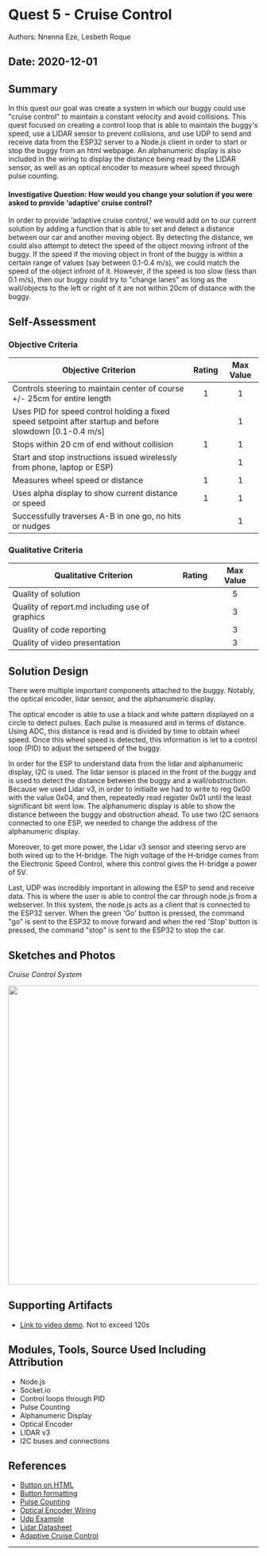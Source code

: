 # Quest 5 - Cruise Control
Authors: Nnenna Eze, Lesbeth Roque

Date: 2020-12-01
-----

## Summary
In this quest our goal was create a system in which our buggy could use "cruise control" to maintain a constant velocity and avoid collisions. This quest focused on creating a control loop that is able to maintain the buggy's speed, use a LIDAR sensor to prevent collisions, and use UDP to send and receive data from the ESP32 server to a Node.js client in order to start or stop the buggy from an html webpage. An alphanumeric display is also included in the wiring to display the distance being read by the LIDAR sensor, as well as an optical encoder to measure wheel speed through pulse counting. 

#### Investigative Question: How would you change your solution if you were asked to provide ‘adaptive’ cruise control?
In order to provide 'adaptive cruise control,' we would add on to our current solution by adding a function that is able to set and detect a distance between our car and another moving object. By detecting the distance, we could also attempt to detect the speed of the object moving infront of the buggy. If the speed if the moving object in front of the buggy is within a certain range of values (say between 0.1-0.4 m/s), we could match the speed of the object infront of it. However, if the speed is too slow (less than 0.1 m/s), then our buggy could try to "change lanes" as long as the wall/objects to the left or right of it are not within 20cm of distance with the buggy.

## Self-Assessment

### Objective Criteria

| Objective Criterion | Rating | Max Value  | 
|---------------------------------------------|:-----------:|:---------:|
| Controls steering to maintain center of course +/- 25cm for entire length | 1 |  1     | 
| Uses PID for speed control holding a fixed speed setpoint after startup and before slowdown [0.1-0.4 m/s] |  |  1     | 
| Stops within 20 cm of end without collision | 1  |  1     | 
| Start and stop instructions issued wirelessly from phone, laptop or ESP) |  |  1     | 
| Measures wheel speed or distance | 1 |  1     | 
| Uses alpha display to show current distance or speed | 1 |  1     | 
| Successfully traverses A-B in one go, no hits or nudges |  |  1     | 


### Qualitative Criteria

| Qualitative Criterion | Rating | Max Value  | 
|---------------------------------------------|:-----------:|:---------:|
| Quality of solution |  |  5     | 
| Quality of report.md including use of graphics |  |  3     | 
| Quality of code reporting |  |  3     | 
| Quality of video presentation |  |  3     | 


## Solution Design
There were multiple important components attached to the buggy. Notably, the optical encoder, lidar sensor, and the alphanumeric display. 

The optical encoder is able to use a black and white pattern displayed on a circle to detect pulses. Each pulse is measured and in terms of distance. Using ADC, this distance is read and is divided by time to obtain wheel speed. Once this wheel speed is detected, this information is let to a control loop (PID) to adjust the setspeed of the buggy.

In order for the ESP to understand data from the lidar and alphanumeric display, I2C is used. The lidar sensor is placed in the front of the buggy and is used to detect the distance between the buggy and a wall/obstruction. Because we used Lidar v3, in order to initialte we had to write to reg 0x00 with the value 0x04, and then, repeatedly read register 0x01 until the least significant bit went low. The alphanumeric display is able to show the distance between the buggy and obstruction ahead. To use two I2C sensors connected to one ESP, we needed to change the address of the alphanumeric display.

Moreover, to get more power, the Lidar v3 sensor and steering servo are both wired up to the H-bridge. The high voltage of the H-bridge comes from the Electronic Speed Control, where this control gives the H-bridge a power of 5V.

Last, UDP was incredibly important in allowing the ESP to send and receive data. This is where the user is able to control the car through node.js from a webserver. In this system, the node.js acts as a client that is connected to the ESP32 server. When the green 'Go' button is pressed, the command "go" is sent to the ESP32 to move forward and when the red 'Stop' button is pressed, the command "stop" is sent to the ESP32 to stop the car.


## Sketches and Photos
<i>Cruise Control System</i>
<p align="left">
<img src="https://github.com/BU-EC444/Team15-Eze-Ganchozo-Roque/blob/master/quest-5/images/Quest5_System.jpg" width=600>
</p>


## Supporting Artifacts
- [Link to video demo](). Not to exceed 120s


## Modules, Tools, Source Used Including Attribution
- Node.js
- Socket.io
- Control loops through PID
- Pulse Counting
- Alphanumeric Display
- Optical Encoder
- LIDAR v3
- I2C buses and connections

## References
- [Button on HTML](https://gist.github.com/aerrity/fd393e5511106420fba0c9602cc05d35)
- [Button formatting](https://www.w3schools.com/howto/howto_css_block_buttons.asp)
- [Pulse Counting](https://docs.espressif.com/projects/esp-idf/en/latest/esp32/api-reference/peripherals/pcnt.html)
- [Optical Encoder Wiring](https://learn.sparkfun.com/tutorials/qrd1114-optical-detector-hookup-guide#example-circuit)
- [Udp Example](https://www.geeksforgeeks.org/udp-server-client-implementation-c/)
- [Lidar Datasheet](http://static.garmin.com/pumac/LIDAR_Lite_v3_Operation_Manual_and_Technical_Specifications.pdf)
- [Adaptive Cruise Control](https://www.extremetech.com/extreme/157172-what-is-adaptive-cruise-control-and-how-does-it-work#:~:text=To%20use%20adaptive%20cruise%20control,1%20or%205%20mph%20increments.)

-----

